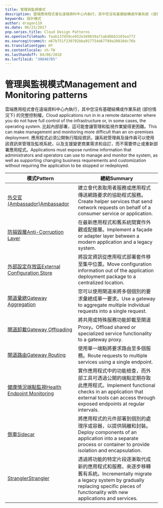 ```yaml
---
title: 管理與監視模式
description: 雲端應用程式會在遠端資料中心內執行，其中您沒有基礎結構或作業系統 (部份情況下) 的完整控制權。 比起內部部署，這可能會讓管理和監視作業變得更困難。 應用程式必須公開執行階段資訊，讓系統管理員及操作員可以使用該資訊來管理及監視系統，以及支援變更商業需求和自訂，而不需要停止或重新部署應用程式。
keywords: 設計模式
author: dragon119
ms.date: 06/23/2017
pnp.series.title: Cloud Design Patterns
ms.openlocfilehash: faab137d59ce952e169839a71abdbbb3103ea772
ms.sourcegitcommit: e67b751f230792bba917754d67789a20810dc76b
ms.translationtype: HT
ms.contentlocale: zh-TW
ms.lasthandoff: 04/06/2018
ms.locfileid: "30846785"
---
```

# <a name="management-and-monitoring-patterns"></a><span data-ttu-id="3d668-106">管理與監視模式</span><span class="sxs-lookup"><span data-stu-id="3d668-106">Management and Monitoring patterns</span></span>

<span data-ttu-id="3d668-107">雲端應用程式會在遠端資料中心內執行，其中您沒有基礎結構或作業系統 (部份情況下) 的完整控制權。</span><span class="sxs-lookup"><span data-stu-id="3d668-107">Cloud applications run in in a remote datacenter where you do not have full control of the infrastructure or, in some cases, the operating system.</span></span> <span data-ttu-id="3d668-108">比起內部部署，這可能會讓管理和監視作業變得更困難。</span><span class="sxs-lookup"><span data-stu-id="3d668-108">This can make management and monitoring more difficult than an on-premises deployment.</span></span> <span data-ttu-id="3d668-109">應用程式必須公開執行階段資訊，讓系統管理員及操作員可以使用該資訊來管理及監視系統，以及支援變更商業需求和自訂，而不需要停止或重新部署應用程式。</span><span class="sxs-lookup"><span data-stu-id="3d668-109">Applications must expose runtime information that administrators and operators can use to manage and monitor the system, as well as supporting changing business requirements and customization without requiring the application to be stopped or redeployed.</span></span>


|                              <span data-ttu-id="3d668-110">模式</span><span class="sxs-lookup"><span data-stu-id="3d668-110">Pattern</span></span>                               |                                                              <span data-ttu-id="3d668-111">總結</span><span class="sxs-lookup"><span data-stu-id="3d668-111">Summary</span></span>                                                              |
|--------------------------------------------------------------------|-----------------------------------------------------------------------------------------------------------------------------------|
|                   [<span data-ttu-id="3d668-112">外交官 (Ambassador)</span><span class="sxs-lookup"><span data-stu-id="3d668-112">Ambassador</span></span>](../ambassador.md)                   |                 <span data-ttu-id="3d668-113">建立會代表取用者服務或應用程式傳送網路要求的協助程式服務。</span><span class="sxs-lookup"><span data-stu-id="3d668-113">Create helper services that send network requests on behalf of a consumer service or application.</span></span>                 |
|        [<span data-ttu-id="3d668-114">防損毀層</span><span class="sxs-lookup"><span data-stu-id="3d668-114">Anti-Corruption Layer</span></span>](../anti-corruption-layer.md)        |                       <span data-ttu-id="3d668-115">在最新應用程式和舊系統間實作外觀或配接層。</span><span class="sxs-lookup"><span data-stu-id="3d668-115">Implement a façade or adapter layer between a modern application and a legacy system.</span></span>                       |
| [<span data-ttu-id="3d668-116">外部設定存放區</span><span class="sxs-lookup"><span data-stu-id="3d668-116">External Configuration Store</span></span>](../external-configuration-store.md) |                <span data-ttu-id="3d668-117">將設定資訊從應用程式部署套件移至集中位置。</span><span class="sxs-lookup"><span data-stu-id="3d668-117">Move configuration information out of the application deployment package to a centralized location.</span></span>                |
|          [<span data-ttu-id="3d668-118">閘道彙總</span><span class="sxs-lookup"><span data-stu-id="3d668-118">Gateway Aggregation</span></span>](../gateway-aggregation.md)          |                          <span data-ttu-id="3d668-119">您可以使用閘道來將多個個別的要求彙總成單一要求。</span><span class="sxs-lookup"><span data-stu-id="3d668-119">Use a gateway to aggregate multiple individual requests into a single request.</span></span>                           |
|           [<span data-ttu-id="3d668-120">閘道卸載</span><span class="sxs-lookup"><span data-stu-id="3d668-120">Gateway Offloading</span></span>](../gateway-offloading.md)           |                              <span data-ttu-id="3d668-121">將共用或特殊服務功能卸載至閘道 Proxy。</span><span class="sxs-lookup"><span data-stu-id="3d668-121">Offload shared or specialized service functionality to a gateway proxy.</span></span>                              |
|              [<span data-ttu-id="3d668-122">閘道路由</span><span class="sxs-lookup"><span data-stu-id="3d668-122">Gateway Routing</span></span>](../gateway-routing.md)              |                                   <span data-ttu-id="3d668-123">使用單一端點將要求路由至多個服務。</span><span class="sxs-lookup"><span data-stu-id="3d668-123">Route requests to multiple services using a single endpoint.</span></span>                                    |
|   [<span data-ttu-id="3d668-124">健康情況端點監視</span><span class="sxs-lookup"><span data-stu-id="3d668-124">Health Endpoint Monitoring</span></span>](../health-endpoint-monitoring.md)   |   <span data-ttu-id="3d668-125">實作應用程式中的功能檢查，而外部工具可透過公開的端點定期存取此應用程式。</span><span class="sxs-lookup"><span data-stu-id="3d668-125">Implement functional checks in an application that external tools can access through exposed endpoints at regular intervals.</span></span>    |
|                      [<span data-ttu-id="3d668-126">側車</span><span class="sxs-lookup"><span data-stu-id="3d668-126">Sidecar</span></span>](../sidecar.md)                      |         <span data-ttu-id="3d668-127">將應用程式的元件部署到個別的處理序或容器，以提供隔離和封裝。</span><span class="sxs-lookup"><span data-stu-id="3d668-127">Deploy components of an application into a separate process or container to provide isolation and encapsulation.</span></span>          |
|                    [<span data-ttu-id="3d668-128">Strangler</span><span class="sxs-lookup"><span data-stu-id="3d668-128">Strangler</span></span>](../strangler.md)                    | <span data-ttu-id="3d668-129">透過將功能的特定片段逐漸取代成新的應用程式和服務，來逐步移轉舊有系統。</span><span class="sxs-lookup"><span data-stu-id="3d668-129">Incrementally migrate a legacy system by gradually replacing specific pieces of functionality with new applications and services.</span></span> |

